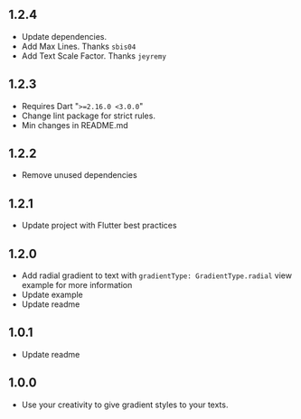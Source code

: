 ## 1.2.4
* Update dependencies.
* Add Max Lines. Thanks `sbis04`
* Add Text Scale Factor. Thanks `jeyremy`

## 1.2.3
* Requires Dart "`>=2.16.0 <3.0.0`"
* Change lint package for strict rules. 
* Min changes in README.md

## 1.2.2
* Remove unused dependencies

## 1.2.1
* Update project with Flutter best practices

## 1.2.0
* Add radial gradient to text with `gradientType: GradientType.radial` view example for more information
* Update example
* Update readme

## 1.0.1
* Update readme

## 1.0.0
* Use your creativity to give gradient styles to your texts.
